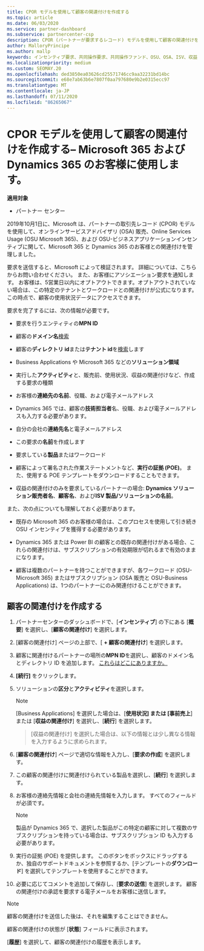```yaml
---
title: CPOR モデルを使用して顧客の関連付けを作成する
ms.topic: article
ms.date: 06/03/2020
ms.service: partner-dashboard
ms.subservice: partnercenter-csp
description: CPOR (パートナーが要求するレコード) モデルを使用して顧客の関連付けを作成します。 Microsoft 365 と Dynamics 365 の顧客の売上、使用状況、& インセンティブを管理するのに役立ちます。
author: MalloryPrincipe
ms.author: mallp
keywords: インセンティブ要求、共同操作要求、共同操作ファンド、OSU、OSA、ISV、収益関連
ms.localizationpriority: medium
ms.custom: SEOMAY.20
ms.openlocfilehash: ded3850ea03626cd25571746cc9aa32231bd14bc
ms.sourcegitcommit: e68e7ab63b6e7807f0aa797680e9b2e0315ecc97
ms.translationtype: MT
ms.contentlocale: ja-JP
ms.lasthandoff: 07/11/2020
ms.locfileid: "86265067"
---
```

# <a name="create-a-customer-association-via-the-cpor-model--use-for-microsoft-365-and-dynamics-365-customers"></a>CPOR モデルを使用して顧客の関連付けを作成する– Microsoft 365 および Dynamics 365 のお客様に使用します。

**適用対象**

- パートナー センター

2019年10月1日に、Microsoft は、パートナーの取引先レコード (CPOR) モデルを使用して、オンラインサービスアドバイザリ (OSA) 販売、Online Services Usage (OSU Microsoft 365)、および OSU-ビジネスアプリケーションインセンティブに関して、Microsoft 365 と Dynamics 365 のお客様との関連付けを管理しました。

要求を送信すると、Microsoft によって検証されます。 詳細については、こちらからお問い合わせください。 また、お客様にアソシエーション要求を通知します。 お客様は、5営業日以内にオプトアウトできます。オプトアウトされていない場合は、この特定のテナントとワークロードとの関連付けが公式になります。 この時点で、顧客の使用状況データにアクセスできます。 

要求を完了するには、次の情報が必要です。

- 要求を行うエンティティの**MPN ID**

- 顧客の**ドメイン名**[検索](https://docs.microsoft.com/partner-center/find-customer-domain-name)

- 顧客の**ディレクトリ id**または**テナント id**を[検索](https://docs.microsoft.com/partner-center/find-customer-domain-name)します

- Business Applications や Microsoft 365 などの**ソリューション領域**

- 実行した**アクティビティ**と、販売前、使用状況、収益の関連付けなど、作成する要求の種類

- お客様の**連絡先の名前**、役職、および電子メールアドレス

- Dynamics 365 では、顧客の**技術担当者**名、役職、および電子メールアドレスも入力する必要があります。

- 自分の会社の**連絡先名**と電子メールアドレス

- この要求の**名前**を作成します

- 要求している**製品**またはワークロード

- 顧客によって署名された作業ステートメントなど、**実行の証拠 (POE)**。 また、使用する POE テンプレートをダウンロードすることもできます。

- 収益の関連付けのみを要求しているパートナーの場合: **Dynamics ソリューション販売者名**、**顧客名**、および**ISV 製品/ソリューションの名前**。 

また、次の点についても理解しておく必要があります。

- 既存の Microsoft 365 のお客様の場合は、このプロセスを使用して引き続き OSU インセンティブを獲得する必要があります。

- Dynamics 365 または Power BI の顧客との既存の関連付けがある場合、これらの関連付けは、サブスクリプションの有効期限が切れるまで有効のままになります。

- 顧客は複数のパートナーを持つことができますが、各ワークロード (OSU-Microsoft 365) またはサブスクリプション (OSA 販売と OSU-Business Applications) は、1つのパートナーにのみ関連付けることができます。

## <a name="create-a-customer-association"></a>顧客の関連付けを作成する

1. パートナーセンターのダッシュボードで、[**インセンティブ**] の下にある [**概要**] を選択し、[**顧客の関連付け**] を選択します。 

2. [顧客の関連付け] ページの上部で、[ **+ 顧客の関連付け**] を選択します。

3. 顧客に関連付けるパートナーの場所の**MPN ID**を選択し、顧客のドメイン名とディレクトリ ID を追加します。 [これらはどこにありますか。](https://docs.microsoft.com/partner-center/find-customer-domain-name)

4. **[続行]** をクリックします。

5. ソリューションの**区分**と**アクティビティ**を選択します。 

   >[!Note]
   >
   >[Business Applications] を選択した場合は、[**使用状況] または [事前売上**] または [**収益の関連付け**] を選択し、[**続行**] を選択します。 

   >[収益の関連付け] を選択した場合は、以下の情報とは少し異なる情報を入力するように求められます。

6. [**顧客の関連付け**] ページで適切な情報を入力し、[**要求の作成**] を選択します。

7. この顧客の関連付けに関連付けられている製品を選択し、[**続行**] を選択します。

8. お客様の連絡先情報と会社の連絡先情報を入力します。 すべてのフィールドが必須です。 

   >[!NOTE]
   >製品が Dynamics 365 で、選択した製品がこの特定の顧客に対して複数のサブスクリプションを持っている場合は、サブスクリプション ID も入力する必要があります。

9. 実行の証拠 (POE) を提供します。 このボタンをボックスにドラッグするか、独自のサポートドキュメントを参照するか、[テンプレートの**ダウンロード**] を選択してテンプレートを使用することができます。 

10. 必要に応じてコメントを追加して保存し、[**要求の送信**] を選択します。 顧客の関連付けの承認を要求する電子メールをお客様に送信します。

   >[!NOTE]
   >顧客の関連付けを送信した後は、それを編集することはできません。

顧客の関連付けの状態が [**状態**] フィールドに表示されます。

[**履歴**] を選択して、顧客の関連付けの履歴を表示します。
